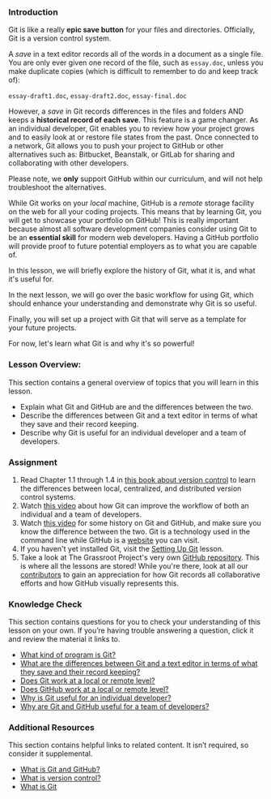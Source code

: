 ### Introduction

Git is like a really **epic save button** for your files and directories. Officially, Git is a version control system.

<span id="text-editor-and-git"></span>A *save* in a text editor records all of the words in a document as a single file. You are only ever given one record of the file, such as `essay.doc`, unless you make duplicate copies (which is difficult to remember to do and keep track of):

`essay-draft1.doc`, `essay-draft2.doc`, `essay-final.doc`

However, a *save* in Git records differences in the files and folders AND keeps a **historical record of each save**. This feature is a game changer. As an individual developer, Git enables you to review how your project grows and to easily look at or restore file states from the past. Once connected to a network, Git allows you to push your project to GitHub or other alternatives such as: Bitbucket, Beanstalk, or GitLab for sharing and collaborating with other developers.

Please note, we **only** support GitHub within our curriculum, and will not help troubleshoot the alternatives.

<span id="git-local"></span>While Git works on your *local* machine, <span id="github-remote"></span>GitHub is a *remote* storage facility on the web for all your coding projects. This means that by learning Git, you will get to showcase your portfolio on GitHub! This is really important because almost all software development companies consider using Git to be an **essential skill** for modern web developers. Having a GitHub portfolio will provide proof to future potential employers as to what you are capable of.

In this lesson, we will briefly explore the history of Git, what it is, and what it's useful for.

In the next lesson, we will go over the basic workflow for using Git, which should enhance your understanding and demonstrate why Git is so useful.

Finally, you will set up a project with Git that will serve as a template for your future projects.

For now, let's learn what Git is and why it's so powerful!

### Lesson Overview:

This section contains a general overview of topics that you will learn in this lesson.

 -   Explain what Git and GitHub are and the differences between the two.
 -   Describe the differences between Git and a text editor in terms of what they save and their record keeping.
 -   Describe why Git is useful for an individual developer and a team of developers.

### Assignment

<div class="lesson-content__panel" markdown="1">

  1.  Read Chapter 1.1 through 1.4 in [this book about version control](https://git-scm.com/book/en/v2/Getting-Started-About-Version-Control) to learn the differences between local, centralized, and distributed version control systems.
  2.  Watch [this video](https://www.youtube.com/watch?v=8oRjP8yj2Wo) about how Git can improve the workflow of both an individual and a team of developers.
  3.  Watch [this video](https://www.youtube.com/watch?v=1h9_cB9mPT8&feature=youtu.be&t=13s) for some history on Git and GitHub, and make sure you know the difference between the two. Git is a technology used in the command line while GitHub is a [website](https://github.com/) you can visit.
  4.  If you haven't yet installed Git, visit the [Setting Up Git](https://learn.grassroot.academy/lessons/foundations-setting-up-git) lesson.
  5.  Take a look at The Grassroot Project's very own [GitHub repository](https://github.com/grassroot-software/grassroot_curriculum). This is where all the lessons are stored! While you're there, look at all our [contributors](https://github.com/grassroot-software/grassroot_curriculum/graphs/contributors) to gain an appreciation for how Git records all collaborative efforts and how GitHub visually represents this.
</div>

### Knowledge Check

This section contains questions for you to check your understanding of this lesson on your own. If you’re having trouble answering a question, click it and review the material it links to.

*   <a class="knowledge-check-link" href="#introduction">What kind of program is Git?</a>
*   <a class="knowledge-check-link" href="#text-editor-and-git">What are the differences between Git and a text editor in terms of what they save and their record keeping?</a>
*   <a class="knowledge-check-link" href="#git-local">Does Git work at a local or remote level?</a>
*   <a class="knowledge-check-link" href="#github-remote">Does GitHub work at a local or remote level?</a>
*   <a class="knowledge-check-link" href="https://www.youtube.com/watch?v=8oRjP8yj2Wo">Why is Git useful for an individual developer?</a>
*   <a class="knowledge-check-link" href="https://www.youtube.com/watch?v=8oRjP8yj2Wo">Why are Git and GitHub useful for a team of developers?</a>

### Additional Resources

This section contains helpful links to related content. It isn’t required, so consider it supplemental.

*   [What is Git and GitHub?](https://content.red-badger.com/resources/what-is-git-and-github)
*   [What is version control?](https://www.atlassian.com/git/tutorials/what-is-version-control)
*   [What is Git](https://www.atlassian.com/git/tutorials/what-is-git)
